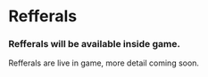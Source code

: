# Refferals

### Refferals will be available inside game.

Refferals are live in game, more detail coming soon.
